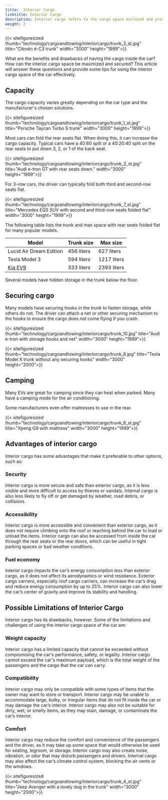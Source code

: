 ```yaml
---
title:  Interior Cargo
linktitle: Interior Cargo
description: Interior cargo refers to the cargo space enclosed and protected by the car's body and windows. Internal cargo can vary depending on the model and the car's configuration.
weight: 2
---
```

<!-- markdownlint-disable MD033 -->

{{< sitefiguresized thumb="technology/cargoandtowing/interiorcargo/trunk_3_st.jpg" title="Citroën ë-C3 trunk" width="3000" height="1999">}}

What are the benefits and drawbacks of having the cargo inside the car? How can the interior cargo space be maximized and secured? This article will answer these questions and provide some tips for using the interior cargo space of the car effectively.

## Capacity

The cargo capacity varies greatly depending on the car type and the manufacturer's chosen solutions.

{{< sitefiguresized thumb="technology/cargoandtowing/interiorcargo/trunk_1_st.jpg" title="Porsche Taycan Turbo S trunk" width="3000" height="1999">}}

Most cars can fold the rear seats flat. When doing this, it can increase the cargo capacity. Typical cars have a 40:60 split or a 40:20:40 split on the rear seats to put down 3, 2, or 1 of the back seat.

{{< sitefiguresized thumb="technology/cargoandtowing/interiorcargo/trunk_2_st.jpg" title="Audi e-tron GT with rear seats down." width="3000" height="1999">}}

For 3-row cars, the driver can typically fold both third and second-row seats flat.

{{< sitefiguresized thumb="technology/cargoandtowing/interiorcargo/trunk_7_st.jpg" title="Mercedes EQS SUV with second and third-row seats folded flat" width="3000" height="1999">}}

The following table lists the trunk and max space with rear seats folded flat for many popular models.

<table class="table table-striped">
<thead>
    <tr>
        <th>Model</th>
        <th>Trunk size</th>
        <th>Max size</th>
    </tr>
</thead>
<tbody>
    <tr>
        <td>Lucid Air Dream Edition</td>
        <td>456 liters</td>
        <td>627 liters</td>
    </tr>
    <tr>
        <td>Tesla Model 3</td>
        <td>594 liters</td>
        <td>1217 liters</td>
    </tr>
    <tr>
        <td><a href="../../../models/kia/ev9/">Kia EV9</a></td>
        <td>333 liters</td>
        <td>2393 liters</td>
    </tr>
</tbody>
</table>

Several models have hidden storage in the trunk below the floor.

## Securing cargo

Many models have securing hooks in the trunk to fasten storage, while others do not. The driver can attach a net or other securing mechanism to the hooks to ensure the cargo does not come flying if you crash.

{{< sitefiguresized thumb="technology/cargoandtowing/interiorcargo/trunk_10.jpg" title="Audi e-tron with storage hooks and net" width="3000" height="1999">}}

{{< sitefiguresized thumb="technology/cargoandtowing/interiorcargo/trunk_8.jpg" title="Tesla Model X trunk without any securing hooks" width="3000" height="2000">}}


## Camping

Many EVs are great for camping since they can heat when parked. Many have a camping mode for the air conditioning.

Some manufacturers even offer mattresses to use in the rear.

{{< sitefiguresized thumb="technology/cargoandtowing/interiorcargo/trunk_6_st.jpg" title="Xpeng G9 with mattress" width="3000" height="1999">}}

## Advantages of interior cargo

Interior cargo has some advantages that make it preferable to other options, such as:

### Security

Interior cargo is more secure and safe than exterior cargo, as it is less visible and more difficult to access by thieves or vandals. Internal cargo is also less likely to fly off or get damaged by weather, road debris, or collisions.

### Accessibility

Interior cargo is more accessible and convenient than exterior cargo, as it does not require climbing onto the roof or reaching behind the car to load or unload the items. Interior cargo can also be accessed from inside the car through the rear seats or the rear doors, which can be useful in tight parking spaces or bad weather conditions.

### Fuel economy

Interior cargo impacts the car’s energy consumption less than exterior cargo, as it does not affect its aerodynamics or wind resistance. Exterior cargo carriers, especially roof cargo carriers, can increase the car’s drag and reduce energy consumption by up to 25%. Interior cargo can also lower the car’s center of gravity and improve its stability and handling.

## Possible Limitations of Interior Cargo

Interior cargo has its drawbacks, however. Some of the limitations and challenges of using the interior cargo space of the car are:

### Weight capacity

Interior cargo has a limited capacity that cannot be exceeded without compromising the car's performance, safety, or legality. Interior cargo cannot exceed the car's maximum payload, which is the total weight of the passengers and the cargo that the car can carry.

### Compatibility

Interior cargo may only be compatible with some types of items that the owner may want to store or transport. Interior cargo may be unable to accommodate large, bulky, or irregular items that do not fit inside the car or may damage the car’s interior. Interior cargo may also not be suitable for dirty, wet, or smelly items, as they may stain, damage, or contaminate the car’s interior.

### Comfort

Interior cargo may reduce the comfort and convenience of the passengers and the driver, as it may take up some space that would otherwise be used for seating, legroom, or storage. Interior cargo may also create noise, vibration, or odor that may disturb passengers and drivers. Internal cargo may also affect the car’s climate control system, blocking the air vents or the windows.

{{< sitefiguresized thumb="technology/cargoandtowing/interiorcargo/trunk_4_st.jpg" title="Jeep Avenger with a lovely dog in the trunk" width="3000" height="2000">}}

